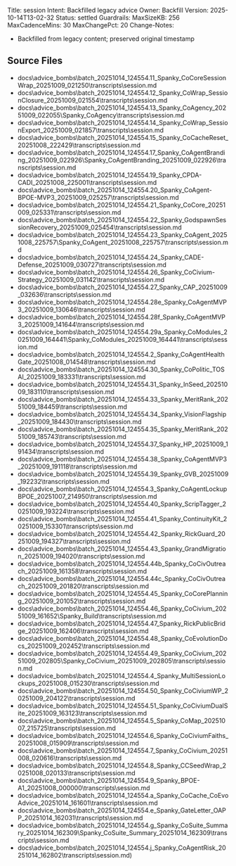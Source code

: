 Title: session
Intent: Backfilled legacy advice
Owner: Backfill
Version: 2025-10-14T13-02-32
Status: settled
Guardrails:
  MaxSizeKB: 256
  MaxCadenceMins: 30
  MaxChangePct: 20
Change-Notes:
  - Backfilled from legacy content; preserved original timestamp

## Source Files
- docs\advice_bombs\batch_20251014_124554\.11_Spanky_CoCoreSessionWrap_20251009_021250\transcripts\session.md
- docs\advice_bombs\batch_20251014_124554\.12_Spanky_CoWrap_SessionClosure_20251009_021554\transcripts\session.md
- docs\advice_bombs\batch_20251014_124554\.13_Spanky_CoAgency_20251009_022055\Spanky_CoAgency\transcripts\session.md
- docs\advice_bombs\batch_20251014_124554\.14_Spanky_CoWrap_SessionExport_20251009_021857\transcripts\session.md
- docs\advice_bombs\batch_20251014_124554\.15_Spanky_CoCacheReset_20251008_222429\transcripts\session.md
- docs\advice_bombs\batch_20251014_124554\.17_Spanky_CoAgentBranding_20251009_022926\Spanky_CoAgentBranding_20251009_022926\transcripts\session.md
- docs\advice_bombs\batch_20251014_124554\.19_Spanky_CPDA-CADI_20251008_225001\transcripts\session.md
- docs\advice_bombs\batch_20251014_124554\.20_Spanky_CoAgent-BPOE-MVP3_20251009_025257\transcripts\session.md
- docs\advice_bombs\batch_20251014_124554\.21_Spanky_CoCore_20251009_025331\transcripts\session.md
- docs\advice_bombs\batch_20251014_124554\.22_Spanky_GodspawnSessionRecovery_20251009_025454\transcripts\session.md
- docs\advice_bombs\batch_20251014_124554\.23_Spanky_CoAgent_20251008_225757\Spanky_CoAgent_20251008_225757\transcripts\session.md
- docs\advice_bombs\batch_20251014_124554\.24_Spanky_CADE-Defense_20251009_030727\transcripts\session.md
- docs\advice_bombs\batch_20251014_124554\.26_Spanky_CoCivium-Strategy_20251009_031142\transcripts\session.md
- docs\advice_bombs\batch_20251014_124554\.27_Spanky_CAP_20251009_032636\transcripts\session.md
- docs\advice_bombs\batch_20251014_124554\.28e_Spanky_CoAgentMVP3_20251009_130646\transcripts\session.md
- docs\advice_bombs\batch_20251014_124554\.28f_Spanky_CoAgentMVP3_20251009_141644\transcripts\session.md
- docs\advice_bombs\batch_20251014_124554\.29a_Spanky_CoModules_20251009_164441\Spanky_CoModules_20251009_164441\transcripts\session.md
- docs\advice_bombs\batch_20251014_124554\.2_Spanky_CoAgentHealthGate_20251008_014548\transcripts\session.md
- docs\advice_bombs\batch_20251014_124554\.30_Spanky_CoPolitic_TOSAI_20251009_183331\transcripts\session.md
- docs\advice_bombs\batch_20251014_124554\.31_Spanky_InSeed_20251009_183110\transcripts\session.md
- docs\advice_bombs\batch_20251014_124554\.33_Spanky_MeritRank_20251009_184459\transcripts\session.md
- docs\advice_bombs\batch_20251014_124554\.34_Spanky_VisionFlagship_20251009_184430\transcripts\session.md
- docs\advice_bombs\batch_20251014_124554\.35_Spanky_MeritRank_20251009_185743\transcripts\session.md
- docs\advice_bombs\batch_20251014_124554\.37_Spanky_HP_20251009_191434\transcripts\session.md
- docs\advice_bombs\batch_20251014_124554\.38_Spanky_CoAgentMVP3_20251009_191118\transcripts\session.md
- docs\advice_bombs\batch_20251014_124554\.39_Spanky_GVB_20251009_192232\transcripts\session.md
- docs\advice_bombs\batch_20251014_124554\.3_Spanky_CoAgentLockupBPOE_20251007_214950\transcripts\session.md
- docs\advice_bombs\batch_20251014_124554\.40_Spanky_ScripTagger_20251009_193224\transcripts\session.md
- docs\advice_bombs\batch_20251014_124554\.41_Spanky_ContinuityKit_20251009_153301\transcripts\session.md
- docs\advice_bombs\batch_20251014_124554\.42_Spanky_RickGuard_20251009_194327\transcripts\session.md
- docs\advice_bombs\batch_20251014_124554\.43_Spanky_GrandMigration_20251009_194020\transcripts\session.md
- docs\advice_bombs\batch_20251014_124554\.44b_Spanky_CoCivOutreach_20251009_161358\transcripts\session.md
- docs\advice_bombs\batch_20251014_124554\.44c_Spanky_CoCivOutreach_20251009_201820\transcripts\session.md
- docs\advice_bombs\batch_20251014_124554\.45_Spanky_CoCorePlanning_20251009_201052\transcripts\session.md
- docs\advice_bombs\batch_20251014_124554\.46_Spanky_CoCivium_20251009_161652\Spanky_Build\transcripts\session.md
- docs\advice_bombs\batch_20251014_124554\.47_Spanky_RickPublicBridge_20251009_162406\transcripts\session.md
- docs\advice_bombs\batch_20251014_124554\.48_Spanky_CoEvolutionDocs_20251009_202452\transcripts\session.md
- docs\advice_bombs\batch_20251014_124554\.49_Spanky_CoCivium_20251009_202805\Spanky_CoCivium_20251009_202805\transcripts\session.md
- docs\advice_bombs\batch_20251014_124554\.4_Spanky_MultiSessionLockups_20251008_015230\transcripts\session.md
- docs\advice_bombs\batch_20251014_124554\.50_Spanky_CoCiviumWP_20251009_204122\transcripts\session.md
- docs\advice_bombs\batch_20251014_124554\.51_Spanky_CoCiviumDualSite_20251009_163123\transcripts\session.md
- docs\advice_bombs\batch_20251014_124554\.5_Spanky_CoMap_20251007_215725\transcripts\session.md
- docs\advice_bombs\batch_20251014_124554\.6_Spanky_CoCiviumFaiths_20251008_015909\transcripts\session.md
- docs\advice_bombs\batch_20251014_124554\.7_Spanky_CoCivium_20251008_020616\transcripts\session.md
- docs\advice_bombs\batch_20251014_124554\.8_Spanky_CCSeedWrap_20251008_020133\transcripts\session.md
- docs\advice_bombs\batch_20251014_124554\.9_Spanky_BPOE-A1_20251008_000000\transcripts\session.md
- docs\advice_bombs\batch_20251014_124554\.a_Spanky_CoCache_CoEvoAdvice_20251014_161601\transcripts\session.md
- docs\advice_bombs\batch_20251014_124554\.e_Spanky_GateLetter_OAPP_20251014_162031\transcripts\session.md
- docs\advice_bombs\batch_20251014_124554\.g_Spanky_CoSuite_Summary_20251014_162309\Spanky_CoSuite_Summary_20251014_162309\transcripts\session.md
- docs\advice_bombs\batch_20251014_124554\.j_Spanky_CoAgentRisk_20251014_162802\transcripts\session.md)
